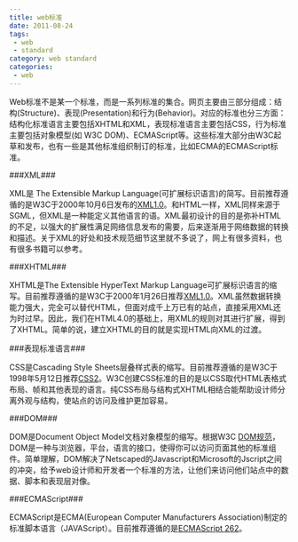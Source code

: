 ```yaml
---
title: web标准
date: 2011-08-24
tags:
 - web
 - standard
category: web standard 
categories:
 - web
---
```


Web标准不是某一个标准，而是一系列标准的集合。网页主要由三部分组成：结构(Structure)、表现(Presentation)和行为(Behavior)。对应的标准也分三方面：结构化标准语言主要包括XHTML和XML，表现标准语言主要包括CSS，行为标准主要包括对象模型(如 W3C DOM)、ECMAScript等。这些标准大部分由W3C起草和发布，也有一些是其他标准组织制订的标准，比如ECMA的ECMAScript标准。

###XML###

XML是 The Extensible Markup Language(可扩展标识语言)的简写。目前推荐遵循的是W3C于2000年10月6日发布的[XML1.0](www.w3.org/TR/2000/REC-XML-20001006)。和HTML一样，XML同样来源于SGML，但XML是一种能定义其他语言的语。XML最初设计的目的是弥补HTML的不足，以强大的扩展性满足网络信息发布的需要，后来逐渐用于网络数据的转换和描述。关于XML的好处和技术规范细节这里就不多说了，网上有很多资料，也有很多书籍可以参考。

###XHTML###

XHTML是The Extensible HyperText Markup Language可扩展标识语言的缩写。目前推荐遵循的是W3C于2000年1月26日推荐[XML1.0](参考http://www.w3.org/TR/xhtml1)。XML虽然数据转换能力强大，完全可以替代HTML，但面对成千上万已有的站点，直接采用XML还为时过早。因此，我们在HTML4.0的基础上，用XML的规则对其进行扩展，得到了XHTML。简单的说，建立XHTML的目的就是实现HTML向XML的过渡。

###表现标准语言###

CSS是Cascading Style Sheets层叠样式表的缩写。目前推荐遵循的是W3C于1998年5月12日推荐[CSS2](http://www.w3.org/TR/CSS2/)。W3C创建CSS标准的目的是以CSS取代HTML表格式布局、帧和其他表现的语言。纯CSS布局与结构式XHTML相结合能帮助设计师分离外观与结构，使站点的访问及维护更加容易。

###DOM###

DOM是Document Object Model文档对象模型的缩写。根据W3C [DOM规范](http://www.w3.org/DOM/)，DOM是一种与浏览器，平台，语言的接口，使得你可以访问页面其他的标准组件。简单理解，DOM解决了Netscaped的Javascript和Microsoft的Jscript之间的冲突，给予web设计师和开发者一个标准的方法，让他们来访问他们站点中的数据、脚本和表现层对像。

###ECMAScript###

ECMAScript是ECMA(European Computer Manufacturers Association)制定的标准脚本语言（JAVAScript）。目前推荐遵循的是[ECMAScript 262](http://www.ecma.ch/ecma1/STAND/ECMA-262.HTM)。
